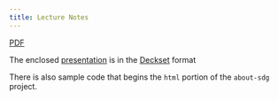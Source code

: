 ```yaml
---
title: Lecture Notes
---
```


[PDF](/handbook/curriculum/fundamentals/modules/html-css/lessons/intro-to-html/lecture/presentation/index.pdf)

The enclosed [presentation](/handbook/curriculum/fundamentals/modules/html-css/lessons/intro-to-html/lecture/presentation) is in the [Deckset](https://www.deckset.com/) format

There is also sample code that begins the `html` portion of the `about-sdg` project.
